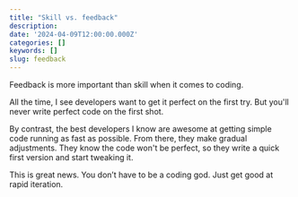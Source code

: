 ```yaml
---
title: "Skill vs. feedback"
description:
date: '2024-04-09T12:00:00.000Z'
categories: []
keywords: []
slug: feedback
---
```


Feedback is more important than skill when it comes to coding.

All the time, I see developers want to get it perfect on the first try. But you'll never write perfect code on the first shot.

By contrast, the best developers I know are awesome at getting simple code running as fast as possible. From there, they make gradual adjustments. They know the code won't be perfect, so they write a quick first version and start tweaking it.

This is great news. You don’t have to be a coding god. Just get good at rapid iteration.
